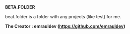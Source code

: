 **__BETA.FOLDER__**

beat.folder is a folder with any projects (like test) for me.

**The Creator : emrauldev (https://github.com/emrauldev)**

